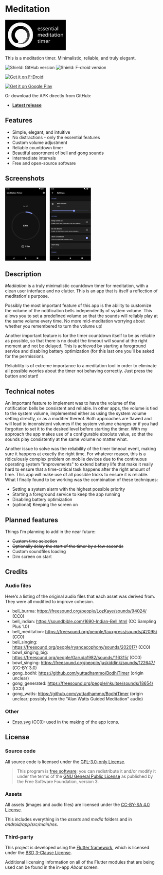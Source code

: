 # Meditation

<img width=200 src="media/logo-wide.png"><img>
<!-- <img height=64 src="media/icon-playstore-512px.png"><img> -->

This is a meditation timer. Minimalistic, reliable, and truly elegant.

![Shield: GitHub version](https://img.shields.io/github/v/release/nyxkn/meditation)
![Shield: F-droid version](https://img.shields.io/f-droid/v/com.nyxkn.meditation)

[<img src="https://fdroid.gitlab.io/artwork/badge/get-it-on.png"
    alt="Get it on F-Droid"
    height="80">](https://f-droid.org/packages/com.nyxkn.meditation/)
     
[<img src="https://play.google.com/intl/en_us/badges/static/images/badges/en_badge_web_generic.png"
    alt="Get it on Google Play"
    height="80">](https://play.google.com/store/apps/details?id=com.nyxkn.meditation)

Or download the APK directly from GitHub:

- **[Latest release](https://github.com/nyxkn/meditation/releases/latest)**

## Features

* Simple, elegant, and intuitive
* No distractions - only the essential features
* Custom volume adjustment
* Reliable countdown timer
* Beautiful assortment of bell and gong sounds
* Intermediate intervals
* Free and open-source software

## Screenshots

<a href="media/screenshot-timer.png?raw=true"><img width=135 src="media/screenshots/main.png"></a>
&nbsp;
<a href="media/screenshot-settings.png?raw=true"><img width=135 src="media/screenshots/settings.png"></a>

## Description

<i>Meditation</i> is a truly minimalistic countdown timer for meditation, with a clean user interface and no clutter. This is an app that is itself a reflection of meditation's purpose.

Possibly the most important feature of this app is the ability to customize the volume of the notification bells independently of system volume. This allows you to set a predefined volume so that the sounds will reliably play at the same volume every time. No more mid-meditation worrying about whether you remembered to turn the volume up!

Another important feature is for the timer countdown itself to be as reliable as possible, so that there is no doubt the timeout will sound at the right moment and not be delayed.
This is achieved by starting a foreground service and disabling battery optimization (for this last one you'll be asked for the permission).

Reliability is of extreme importance to a meditation tool in order to eliminate all possible worries about the timer not behaving correctly. Just press the button and start!

## Technical notes

An important feature to implement was to have the volume of the notification bells be consistent and reliable.
In other apps, the volume is tied to the system volume, implemented either as using the system volume setting directly, or as a modifier thereof.
Both approaches are flawed and will lead to inconsistent volumes if the system volume changes or if you had forgotten to set it to the desired level before starting the timer.
With my approach the app makes use of a configurable absolute value, so that the sounds play consistently at the same volume no matter what.

Another issue to solve was the reliability of the timer timeout event, making sure it happens at exactly the right time.
For whatever reason, this is a ridiculously complex problem on mobile devices due to the continuous operating system "improvements" to extend battery life that make it really hard to ensure that a time-critical task happens after the right amount of time.
This app will make use of all possible tricks to ensure it is reliable. What I finally found to be working was the combination of these techniques:
- Setting a system alarm with the highest possible priority
- Starting a foreground service to keep the app running
- Disabling battery optimization
- (optional) Keeping the screen on

## Planned features

Things I'm planning to add in the near future:

- ~~Custom time selection~~
- ~~Optionally delay the start of the timer by a few seconds~~
- Custom soundfiles loading
- Dim screen on start

## Credits

### Audio files

Here's a listing of the original audio files that each asset was derived from.
They were all modified to improve cohesion.

- bell_burma: <https://freesound.org/people/LozKaye/sounds/94024/> (CC0)
- bell_indian: <https://soundbible.com/1690-Indian-Bell.html> (CC Sampling Plus 1.0)
- bell_meditation: <https://freesound.org/people/fauxpress/sounds/42095/> (CC0)
- bell_singing: <https://freesound.org/people/ryancacophony/sounds/202017/> (CC0)
- bowl_singing_big: <https://freesound.org/people/Garuda1982/sounds/116315/> (CC0)
- bowl_singing: <https://freesound.org/people/juskiddink/sounds/122647/> (CC-BY 3.0)
- gong_bodhi: <https://github.com/yuttadhammo/BodhiTimer> (origin unclear)
- gong_generated: <https://freesound.org/people/nkuitse/sounds/18654/> (CC0)
- gong_watts: <https://github.com/yuttadhammo/BodhiTimer> (origin unclear; possibly from the "Alan Watts Guided Meditation" audio)

### Other

- [Enso.svg](https://commons.wikimedia.org/wiki/File:Enso.svg) (CC0): used in the making of the app icons.

## License

### Source code

All source code is licensed under the [GPL-3.0-only License](https://spdx.org/licenses/GPL-3.0-only.html).

> This program is [free software](https://www.gnu.org/philosophy/free-sw.html): you can redistribute it and/or modify it under the terms of the [GNU General Public License](https://www.gnu.org/licenses/gpl-3.0.en.html) as published by the Free Software Foundation, version 3.

### Assets

All assets (images and audio files) are licensed under the [CC-BY-SA 4.0 License](https://creativecommons.org/licenses/by-sa/4.0/).

This includes everything in the *assets* and *media* folders and in *android/app/src/main/res*.

### Third-party

This project is developed using the [Flutter framework](https://flutter.dev/), which is licensed under the [BSD 3-Clause License](https://github.com/flutter/flutter/blob/master/LICENSE).

Additional licensing information on all of the Flutter modules that are being used can be found in the in-app *About* screen.
